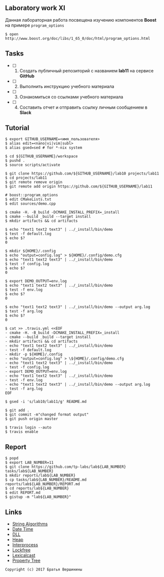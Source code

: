 ## Laboratory work XI

Данная лабораторная работа посвещена изучению компонентов **Boost** на примере `program_options`

```ShellSession
$ open http://www.boost.org/doc/libs/1_65_0/doc/html/program_options.html
```

## Tasks

- [ ] 1. Создать публичный репозиторий с названием **lab11** на сервисе **GitHub**
- [ ] 2. Выполнить инструкцию учебного материала
- [ ] 3. Ознакомиться со ссылками учебного материала
- [ ] 4. Составить отчет и отправить ссылку личным сообщением в **Slack**

## Tutorial

```ShellSession
$ export GITHUB_USERNAME=<имя_пользователя>
$ alias edit=<nano|vi|vim|subl>
$ alias gsed=sed # for *-nix system
```

```ShellSession
$ cd ${GITHUB_USERNAME}/workspace
$ pushd .
$ source scripts/activate
```

```ShellSession
$ git clone https://github.com/${GITHUB_USERNAME}/lab10 projects/lab11
$ cd projects/lab11
$ git remote remove origin
$ git remote add origin https://github.com/${GITHUB_USERNAME}/lab11
```

```ShellSession
# boost::program_options
$ edit CMakeLists.txt
$ edit sources/demo.cpp
```

```ShellSession
$ cmake -H. -B_build -DCMAKE_INSTALL_PREFIX=_install
$ cmake --build _build --target install
$ mkdir artifacts && cd artifacts
```

```ShellSession
$ echo "text1 text2 text3" | ../_install/bin/demo
$ test -f default.log 
$ echo $?
0
```

```ShellSession
$ mkdir ${HOME}/.config
$ echo "output=config.log" > ${HOME}/.config/demo.cfg
$ echo "text1 text2 text3" | ../_install/bin/demo
$ test -f config.log 
$ echo $?
0
```

```ShellSession
$ export DEMO_OUTPUT=env.log
$ echo "text1 text2 text3" | ../_install/bin/demo
$ test -f env.log 
$ echo $?
0
```

```ShellSession
$ echo "text1 text2 text3" | ../_install/bin/demo --output arg.log
$ test -f arg.log 
$ echo $?
0
```

```ShellSession
$ cat >> .travis.yml <<EOF
- cmake -H. -B_build -DCMAKE_INSTALL_PREFIX=_install
- cmake --build _build --target install
- mkdir artifacts && cd artifacts
- echo "text1 text2 text3" | ../_install/bin/demo
- test -f default.log 
- mkdir -p ${HOME}/.config
- echo "output=config.log" > \${HOME}/.config/demo.cfg
- echo "text1 text2 text3" | ../_install/bin/demo
- test -f config.log 
- export DEMO_OUTPUT=env.log
- echo "text1 text2 text3" | ../_install/bin/demo
- test -f env.log 
- echo "text1 text2 text3" | ../_install/bin/demo --output arg.log
- test -f arg.log 
EOF
```

```ShellSession
$ gsed -i 's/lab10/lab11/g' README.md
```

```ShellSession
$ git add .
$ git commit -m"changed format output"
$ git push origin master
```

```ShellSession
$ travis login --auto
$ travis enable
```

## Report

```ShellSession
$ popd
$ export LAB_NUMBER=11
$ git clone https://github.com/tp-labs/lab${LAB_NUMBER} tasks/lab${LAB_NUMBER}
$ mkdir reports/lab${LAB_NUMBER}
$ cp tasks/lab${LAB_NUMBER}/README.md reports/lab${LAB_NUMBER}/REPORT.md
$ cd reports/lab${LAB_NUMBER}
$ edit REPORT.md
$ gistup -m "lab${LAB_NUMBER}"
```

## Links

- [String Algorithms](http://www.boost.org/doc/libs/1_65_0/doc/html/string_algo.html)
- [Date Time](http://www.boost.org/doc/libs/1_65_0/doc/html/date_time.html)
- [DLL](http://www.boost.org/doc/libs/1_65_0/doc/html/boost_dll.html)
- [Heap](http://www.boost.org/doc/libs/1_65_0/doc/html/heap.html)
- [Interprocess](http://www.boost.org/doc/libs/1_65_0/doc/html/interprocess.html)
- [Lockfree](http://www.boost.org/doc/libs/1_65_0/doc/html/lockfree.html)
- [Lexicalcast](http://www.boost.org/doc/libs/1_65_0/doc/html/boost_lexical_cast.html)
- [Property Tree](http://www.boost.org/doc/libs/1_65_0/doc/html/property_tree.html)

```
Copyright (c) 2017 Братья Вершинины
```
